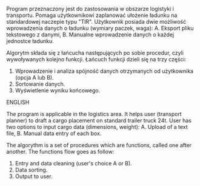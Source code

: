 
Program przeznaczony jest do zastosowania w obszarze logistyki i transportu.
Pomaga użytkownikowi zaplanować ułożenie ładunku na standardowej naczepie typu "TIR".
Użytkownik posiada dwie możliwość wprowadzenia danych o ładunku (wymiary paczek, waga):
A. Eksport pliku tekstowego z danymi,
B. Manualne wprowadzenie danych o każdej jednostce ładunku.

Algorytm składa się z łańcucha następujących po sobie procedur, czyli wywoływanych kolejno funkcji.
Łańcuch funkcji dzieli się na trzy części:
1. Wprowadzenie i analiza spójność danych otrzymanych od użytkownika (opcja A lub B).
2. Sortowanie danych.
3. Wyświetlenie wyniku końcowego.




ENGLISH

The program is applicable in the logistics area.
It helps user (transport planner) to draft a cargo placement on standard trailer truck 24t.
User has two options to input cargo data (dimensions, weight):
A. Upload of a text file,
B. Manual data entry of each box.

The algorythm is a set of procedures which are functions, called one after another. The functions flow goes as follow:
1. Entry and data cleaning (user's choice A or B).
2. Data sorting.
3. Output to user.
